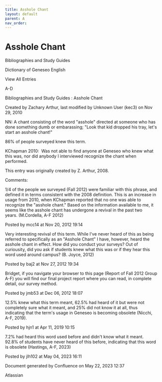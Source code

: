 ```yaml
---
title: Asshole Chant
layout: default
parent: A
nav_order:
---
```


# Asshole Chant

Bibliographies and Study Guides

Dictionary of Geneseo English

View All Entries

A-D

Bibliographies and Study Guides : Asshole Chant

Created by  Zachary Arthur, last modified by  Unknown User (kec3) on Nov 29, 2010

NN: A chant consisting of the word &quot;asshole&quot; directed at someone who has done something dumb or embarassing; &quot;Look that kid dropped his tray, let's start an asshole chant!&quot;

86% of people surveyed knew this term.

KChapman 2010:  Was not able to find anyone at Geneseo who knew what this was, nor did anybody I interviewed recognize the chant when performed.

This entry was originally created by Z. Arthur, 2008.

Comments:

1/4 of the people we surveyed (Fall 2012) were familiar with this phrase, and defined it in terms consistent with the 2008 definition. This is an increase in usage from 2010, when KChapman reported that no one was able to recognize the &quot;asshole chant.&quot; Based on the information available to me, it seems like the asshole chant has undergone a revival in the past two years. (M.Cordella, A-F 2012) 

Posted by mcc14 at Nov 20, 2012 19:14

Very interesting revival of this term. While I've never heard of this as being referred to specifically as an &quot;Asshole Chant&quot; I have, however, heard the asshole chant in effect. How did you conduct your surveys? Out of curiousity, did you ask if students knew what this was or if they hear this word used around campus? (B. Joyce, 2012)

Posted by baj2 at Nov 27, 2012 19:34

Bridget, if you navigate your browser to this page (Report of Fall 2012 Group A-F) you will find our final project report where you can read, in complete detail, our survey method. 

Posted by jmb53 at Dec 06, 2012 18:07

12.5% knew what this term meant, 62.5% had heard of it but were not completely sure what it meant, and 25% did not know it at all, thus indicating that the term's usage in Geneseo is becoming obsolete (Nicchi, A-F, 2019). 

Posted by hjn1 at Apr 11, 2019 10:15

7.2% had heard this word used before and didn't know what it meant. 92.8% of students have never heard of this before, indicating that this word is obsolete (Hastings, A-F, 2023)

Posted by jlh102 at May 04, 2023 16:11

Document generated by Confluence on May 22, 2023 12:37

Atlassian

